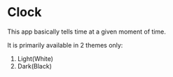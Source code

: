 # Clock

This app basically tells time at a given moment of time.

It is primarily available in 2 themes only:
1. Light(White)
2. Dark(Black)
